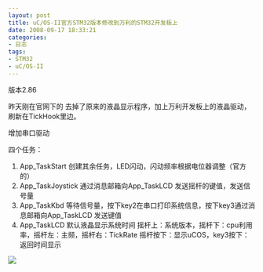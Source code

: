```yaml
---
layout: post
title: uC/OS-II官方STM32版本修改到万利的STM32开发板上
date: 2008-09-17 18:33:21
categories:
- 日志
tags:
- STM32
- uC/OS-II
---
```


版本2.86

昨天刚在官网下的 去掉了原来的液晶显示程序，加上万利开发板上的液晶驱动，刷新在TickHook里边。

增加串口驱动

四个任务：

1. App_TaskStart 创建其余任务，LED闪动，闪动频率根据电位器调整（官方的）
2. App_TaskJoystick  通过消息邮箱向App_TaskLCD 发送摇杆的键值，发送信号量
3. App_TaskKbd   等待信号量，按下key2在串口打印系统信息，按下key3通过消息邮箱向App_TaskLCD 发送键值
4. App_TaskLCD   默认液晶显示系统时间 摇杆上：系统版本，摇杆下：cpu利用率，摇杆左：主频，摇杆右：TickRate 摇杆按下：显示uCOS，key3按下：返回时间显示

![](http://s14.sinaimg.cn/large/51f1a413g6841b25486cd)

